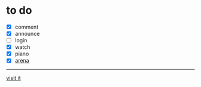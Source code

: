 # to do
- [X] comment
- [X] announce
- [ ] login
- [X] watch
- [X] piano
- [X] [arena]('https://website.sakuraeinfach.repl.co/arena')

---

[visit it]('https://website.sakuraeinfach.repl.co')